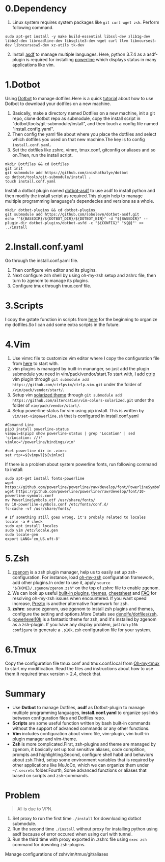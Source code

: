 # 0.Dependency
1. Linux system requires system packages like `git curl wget zsh`. Perform following command.

```
sudo apt-get install -y make build-essential libssl-dev zlib1g-dev libbz2-dev libreadline-dev libsqlite3-dev wget curl llvm libncurses5-dev libncursesw5-dev xz-utils tk-dev
```

2. Install [asdf](https://github.com/asdf-vm/asdf) to manage multiple languages. Here, python 3.7.4 as a asdf-plugin is required for installing [powerline](https://github.com/powerline/powerline) which displays status in many applications like vim.

# 1.Dotbot
Using [Dotbot](https://github.com/anishathalye/dotbot) to manage dotfiles.Here is a quick [tutorial](https://www.elliotdenolf.com/posts/bootstrap-your-dotfiles-with-dotbot) about how to use Dotbot to download your dotfiles on a new machine.
1. Basically, make a directory named Dotfiles on a new machine, init a git repo, clone dotbot repo as submodule, copy the install script in "dotbot/tools/git-submodule/install", and then touch a config file named "install.config.yaml".
2. Then config the yaml file about where you place the dotfiles and select which dotfiles you used on that new machine.The key is to config `install.conf.yaml`.
3. Set the dotfiles like zshrc, vimrc, tmux.conf, gitconfig or aliases and so on.Then, run the install script. 

```
mkdir Dotfiles && cd Dotfiles
git init
git submodule add https://github.com/anishathalye/dotbot
cp dotbot/tools/git-submodule/install .
touch install.conf.yaml
```

Install a dotbot plugin named [dotbot-asdf](https://github.com/sobolevn/dotbot-asdf.git) to use asdf to install python and then  modify the install script as required.This plugin help to manage multiple programming lanaguage's dependecies and versions as a whole.

```
mkdir dotbot-plugins && cd dotbot-plugins
git submodule add https://github.com/sobolevn/dotbot-asdf.git
echo '"${BASEDIR}/${DOTBOT_DIR}/${DOTBOT_BIN}" -d "${BASEDIR}" --plugin-dir dotbot-plugins/dotbot-asfd -c "${CONFIG}" "${@}"' >> ../install
```

# 2.Install.conf.yaml
Go through the install.conf.yaml file. 
1. Then configure vim editor and its plugins. 
2. Next configure zsh shell by using oh-my-zsh setup and zshrc file, then turn to zgenom to manage its plugins.
3. Configure tmux through tmux.conf file.


# 3.Scripts
I copy the gstate function in scripts from [here](https://github.com/denolfe/dotfiles/blob/master/scripts/gstate) for the beginning to organize my dotfiles.So I can add some extra scripts in the future. 

# 4.Vim 
1. Use vimrc file to customize vim editor where I copy the configuration file from [here](https://github.com/anishathalye/dotfiles/blob/master/vimrc) to start with.
2. vim plugins is managed by built-in mananger, so just add the plugin submodule you need in vim/pack/vendor/start.To start with, I add [ctrlp](https://github.com/ctrlpvim/ctrlp.vim.git) vim plugin through `git submodule add https://github.com/ctrlpvim/ctrlp.vim.git` under the folder of `/vim/pack/vendor/start/`.
3. Setup vim [solarized theme](https://github.com/altercation/vim-colors-solarized) through `git submodule add https://github.com/altercation/vim-colors-solarized.git` under the folder of `vim/pack/vendor/start/`.
4. Setup powerline status for vim using pip install. This is written by `vim/set-vimpowerline.sh` that is configured in install.conf.yaml

```
#Comannd Line
pip3 install powerline-status
vimpwl=$(pip3 show powerline-status | grep 'Location' | sed 's/Location: //)'
vimloc="/powerline/bindings/vim"

#set powerline dir in .vimrc
set rtp+=${vimpwl}${vimloc}
```

If there is a problem about system powerline fonts, run following command to install:
```
sudo apt-get install fonts-powerline
wget https://github.com/powerline/powerline/raw/develop/font/PowerlineSymbols.otf
wget https://github.com/powerline/powerline/raw/develop/font/10-powerline-symbols.conf
mv PowerlineSymbols.otf /usr/share/fonts/
mv 10-powerline-symbols.conf /etc/fonts/conf.d/
fc-cache -vf /usr/share/fonts/

# If something still goes wrong, it's probaly related to locales
locale -a # check
sudo apt install locales
sudo vim /etc/locale.gen
sudo locale-gen
export LANG='en_US.uft-8'
```

# 5.Zsh
1. [zgenom](https://github.com/jandamm/zgenom) is a zsh plugin manager, help us to easily set up zsh-configuration. For instance, load [oh-my-zsh](https://github.com/ohmyzsh/ohmyzsh/tree/master) configuration framework, add other plugins.In order to use it, apply `source "${HOME}/.zgenom/zgenom.zsh"` on the top of zshrc file to enable zgenom.
2. We can look up useful [built-in plugins](https://github.com/unixorn/awesome-zsh-plugins), [themes](https://github.com/ohmyzsh/ohmyzsh/wiki/Themes), [cheetsheet](https://github.com/ohmyzsh/ohmyzsh/wiki/Cheatsheet) and [FAQ](https://github.com/ohmyzsh/ohmyzsh/wiki/FAQ#how-do-i-reload-the-zshrc-file) for resolving oh-my-zsh issues when encountered. If you want speed increase, [Prezto](https://github.com/sorin-ionescu/prezto) is another alternative framework for zsh.
3. **zshrc**: source zgenom, use zgenom to install zsh plugins and themes, configure the setting and options.More Details see [denolfe/dotfiles/zsh](https://github.com/denolfe/dotfiles).
4. [powerlevel10k](https://github.com/romkatv/powerlevel10k#meslo-nerd-font-patched-for-powerlevel10k) is a fantastic theme for zsh, and it's installed by zgenom as a zsh-plugin. If you have any display problem, just run `p10k configure` to generate a `.p10k.zsh` configuration file for your system.

# 6.Tmux
Copy the configuration file tmux.conf and tmux.conf.local from [Oh-my-tmux](https://github.com/gpakosz/.tmux#configuration) to start my modification. Read the files and instructions about how to use them.It required tmux version > 2.4, check that.


# Summary
-  Use **Dotbot** to manage Dotfiles, **asdf** as Dotbot-plugin to manage multiple programming languages, **install.conf.yaml** to organize syslinks between configuration files and Dotfiles repo.
- **Scripts** are some useful function written by bash built-in commands without the support of advanced commands or any other functions.
- **Vim** includes configuration about vimrc file, vim-plugin, vim built-in plugin manager and vim-theme.
- **Zsh** is more complicated.First, zsh-plugins and theme are managed by zgenom, it basically set up tool sensitive aliases, code complition, prompts and highlighting.Second, configure shell habit and behaviors about zsh.Third, setup some environment variables that is required by other applications like MuJoCo, which we can organize them under `~/.secrets` folder.Fourth, Some advanced functions or aliases that based on scripts and zsh-commands.

# Problem
> All is due to VPN.
1. Set proxy to run the first time `./install` for downloading dotbot submodule.
2. Run the second time `./install` without proxy for installing python using asdf because of error occured when using curl with tunnel.
3. Run the third time with proxy exported in .zshrc file using `exec zsh` command for downling zsh-plugins.

Manage configurations of zsh/vim/tmux/git/aliases

